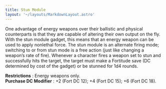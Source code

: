 ```yaml
---
title: Stun Module
layout: '~/layouts/MarkdownLayout.astro'
---
```

One advantage of energy weapons over their ballistic and physical counterparts
is that they are capable of altering their own output on the fly. With the
stun module gadget, this means that an energy weapon can be used to apply
nonlethal force. The stun module is an alternate firing mode; switching to or
from stun mode is a free action (just like changing a weapon’s rate of fire).
Whenever a character fires a weapon set to stun and successfully hits the
target, the target must make a Fortitude save (DC determined by cost of the
gadget) or be stunned for 1d4 rounds.

**Restrictions** : Energy weapons only.  
**Purchase DC Modifier** : +2 (Fort DC 12); +4 (Fort DC 15); +6 (Fort DC 18).

